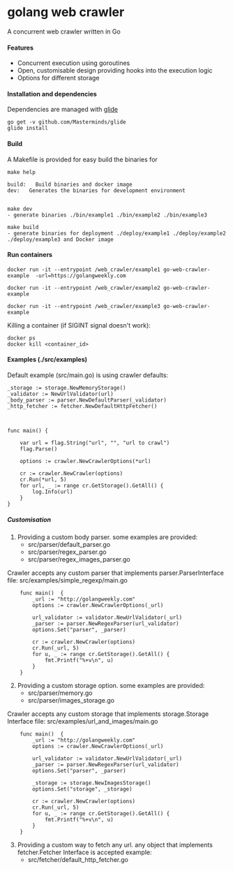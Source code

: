 golang web crawler
===========

A concurrent web crawler written in Go

#### Features

 -  Concurrent execution using goroutines
 -  Open, customisable design providing hooks into the execution logic
 -  Options for different storage

#### Installation and dependencies
Dependencies are managed with [glide](https://github.com/Masterminds/glide)

    go get -v github.com/Masterminds/glide
    glide install

#### Build
A Makefile is provided for easy build the binaries for

    make help

    build:   Build binaries and docker image
    dev:   Generates the binaries for development environment


    make dev
	- generate binaries ./bin/example1 ./bin/example2 ./bin/example3

    make build
	- generate binaries for deployment ./deploy/example1 ./deploy/example2 ./deploy/example3 and Docker image

#### Run containers

    docker run -it --entrypoint /web_crawler/example1 go-web-crawler-example  -url=https://golangweekly.com

    docker run -it --entrypoint /web_crawler/example2 go-web-crawler-example

    docker run -it --entrypoint /web_crawler/example3 go-web-crawler-example

Killing a container (if SIGINT signal doesn't work):

    docker ps
    docker kill <container_id>


#### Examples (./src/examples)

Default example (src/main.go) is using crawler defaults:

    _storage := storage.NewMemoryStorage()
    _validator := NewUrlValidator(url)
    _body_parser := parser.NewDefaultParser(_validator)
    _http_fetcher := fetcher.NewDefaultHttpFetcher()



    func main() {

		var url = flag.String("url", "", "url to crawl")
		flag.Parse()

		options := crawler.NewCrawlerOptions(*url)

		cr := crawler.NewCrawler(options)
		cr.Run(*url, 5)
		for url, _ := range cr.GetStorage().GetAll() {
			log.Info(url)
		}
	}

##### Customisation
1. Providing a custom body parser. some examples are provided:
	- src/parser/default_parser.go
	- src/parser/regex_parser.go
	- src/parser/regex_images_parser.go

Crawler accepts any custom parser that implements parser.ParserInterface
file: src/examples/simple_regexp/main.go

	    func main()  {
			_url := "http://golangweekly.com"
			options := crawler.NewCrawlerOptions(_url)

			url_validator := validator.NewUrlValidator(_url)
			_parser := parser.NewRegexParser(url_validator)
			options.Set("parser", _parser)

			cr := crawler.NewCrawler(options)
			cr.Run(_url, 5)
			for u, _ := range cr.GetStorage().GetAll() {
				fmt.Printf("%+v\n", u)
			}
		}

2. Providing a custom storage option. some examples are provided:
	- src/parser/memory.go
	- src/parser/images_storage.go

Crawler accepts any custom storage that implements storage.Storage Interface
file: src/examples/url_and_images/main.go

	    func main()  {
			_url := "http://golangweekly.com"
			options := crawler.NewCrawlerOptions(_url)

			url_validator := validator.NewUrlValidator(_url)
			_parser := parser.NewRegexParser(url_validator)
			options.Set("parser", _parser)

			_storage := storage.NewImagesStorage()
			options.Set("storage", _storage)

			cr := crawler.NewCrawler(options)
			cr.Run(_url, 5)
			for u, _ := range cr.GetStorage().GetAll() {
				fmt.Printf("%+v\n", u)
			}
		}

3. Providing a custom way to fetch any url. any object that implements fetcher.Fetcher Interface is accepted
 example:
	- src/fetcher/default_http_fetcher.go

